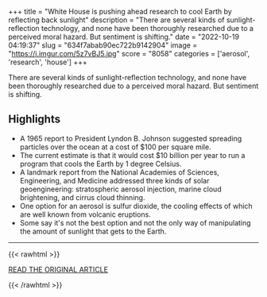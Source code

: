 +++
title = "White House is pushing ahead research to cool Earth by reflecting back sunlight"
description = "There are several kinds of sunlight-reflection technology, and none have been thoroughly researched due to a perceived moral hazard. But sentiment is shifting."
date = "2022-10-19 04:19:37"
slug = "634f7abab90ec722b9142904"
image = "https://i.imgur.com/5z7vBJ5.jpg"
score = "8058"
categories = ['aerosol', 'research', 'house']
+++

There are several kinds of sunlight-reflection technology, and none have been thoroughly researched due to a perceived moral hazard. But sentiment is shifting.

## Highlights

- A 1965 report to President Lyndon B. Johnson suggested spreading particles over the ocean at a cost of $100 per square mile.
- The current estimate is that it would cost $10 billion per year to run a program that cools the Earth by 1 degree Celsius.
- A landmark report from the National Academies of Sciences, Engineering, and Medicine addressed three kinds of solar geoengineering: stratospheric aerosol injection, marine cloud brightening, and cirrus cloud thinning.
- One option for an aerosol is sulfur dioxide, the cooling effects of which are well known from volcanic eruptions.
- Some say it's not the best option and not the only way of manipulating the amount of sunlight that gets to the Earth.

---

{{< rawhtml >}}
  <p class="article-category">
    <a target="_blank" href="https://www.cnbc.com/2022/10/13/what-is-solar-geoengineering-sunlight-reflection-risks-and-benefits.html">READ THE ORIGINAL ARTICLE</a>
  </p>
{{< /rawhtml >}}
